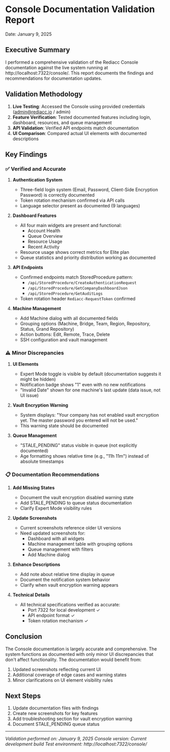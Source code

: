 # Console Documentation Validation Report
Date: January 9, 2025

## Executive Summary

I performed a comprehensive validation of the Rediacc Console documentation against the live system running at http://localhost:7322/console/. This report documents the findings and recommendations for documentation updates.

## Validation Methodology

1. **Live Testing**: Accessed the Console using provided credentials (admin@rediacc.io / admin)
2. **Feature Verification**: Tested documented features including login, dashboard, resources, and queue management
3. **API Validation**: Verified API endpoints match documentation
4. **UI Comparison**: Compared actual UI elements with documented descriptions

## Key Findings

### ✅ Verified and Accurate

1. **Authentication System**
   - Three-field login system (Email, Password, Client-Side Encryption Password) is correctly documented
   - Token rotation mechanism confirmed via API calls
   - Language selector present as documented (9 languages)

2. **Dashboard Features**
   - All four main widgets are present and functional:
     - Account Health
     - Queue Overview
     - Resource Usage
     - Recent Activity
   - Resource usage shows correct metrics for Elite plan
   - Queue statistics and priority distribution working as documented

3. **API Endpoints**
   - Confirmed endpoints match StoredProcedure pattern:
     - `/api/StoredProcedure/CreateAuthenticationRequest`
     - `/api/StoredProcedure/GetCompanyDashboardJson`
     - `/api/StoredProcedure/GetAuditLogs`
   - Token rotation header `Rediacc-RequestToken` confirmed

4. **Machine Management**
   - Add Machine dialog with all documented fields
   - Grouping options (Machine, Bridge, Team, Region, Repository, Status, Grand Repository)
   - Action buttons: Edit, Remote, Trace, Delete
   - SSH configuration and vault management

### ⚠️ Minor Discrepancies

1. **UI Elements**
   - Expert Mode toggle is visible by default (documentation suggests it might be hidden)
   - Notification badge shows "1" even with no new notifications
   - "Invalid Date" shown for one machine's last update (data issue, not UI issue)

2. **Vault Encryption Warning**
   - System displays: "Your company has not enabled vault encryption yet. The master password you entered will not be used."
   - This warning state should be documented

3. **Queue Management**
   - "STALE_PENDING" status visible in queue (not explicitly documented)
   - Age formatting shows relative time (e.g., "11h 11m") instead of absolute timestamps

### 📋 Documentation Recommendations

1. **Add Missing States**
   - Document the vault encryption disabled warning state
   - Add STALE_PENDING to queue status documentation
   - Clarify Expert Mode visibility rules

2. **Update Screenshots**
   - Current screenshots reference older UI versions
   - Need updated screenshots for:
     - Dashboard with all widgets
     - Machine management table with grouping options
     - Queue management with filters
     - Add Machine dialog

3. **Enhance Descriptions**
   - Add note about relative time display in queue
   - Document the notification system behavior
   - Clarify when vault encryption warning appears

4. **Technical Details**
   - All technical specifications verified as accurate:
     - Port 7322 for local development ✓
     - API endpoint format ✓
     - Token rotation mechanism ✓

## Conclusion

The Console documentation is largely accurate and comprehensive. The system functions as documented with only minor UI discrepancies that don't affect functionality. The documentation would benefit from:

1. Updated screenshots reflecting current UI
2. Additional coverage of edge cases and warning states
3. Minor clarifications on UI element visibility rules

## Next Steps

1. Update documentation files with findings
2. Create new screenshots for key features
3. Add troubleshooting section for vault encryption warning
4. Document STALE_PENDING queue status

---

*Validation performed on: January 9, 2025*
*Console version: Current development build*
*Test environment: http://localhost:7322/console/*